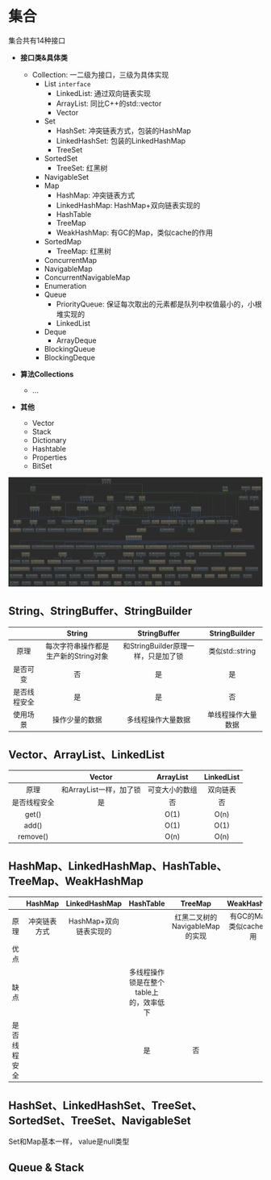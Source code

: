 # 集合

集合共有14种接口

* **接口类&具体类**
    * Collection:  一二级为接口，三级为具体实现
        * List `interface`
            * LinkedList: 通过双向链表实现
            * ArrayList: 同比C++的std::vector
            * Vector
        * Set
            * HashSet: 冲突链表方式，包装的HashMap
            * LinkedHashSet: 包装的LinkedHashMap
            * TreeSet
        * SortedSet
            * TreeSet: 红黑树
        * NavigableSet
        * Map
            * HashMap: 冲突链表方式
            * LinkedHashMap: HashMap+双向链表实现的
            * HashTable
            * TreeMap
            * WeakHashMap: 有GC的Map，类似cache的作用
        <!-- * Map.Entry -->
        * SortedMap
            * TreeMap: 红黑树
        * ConcurrentMap
        * NavigableMap
        * ConcurrentNavigableMap
        * Enumeration
        * Queue
            * PriorityQueue: 保证每次取出的元素都是队列中权值最小的，小根堆实现的
            * LinkedList
        * Deque
            * ArrayDeque
        * BlockingQueue
        * BlockingDeque

* **算法Collections**
    * ...
* **其他**
    * Vector
    * Stack
    * Dictionary
    * Hashtable
    * Properties
    * BitSet

![java.util.*](util.png)

## String、StringBuffer、StringBuilder

|  | String | StringBuffer | StringBuilder |
| :-: | :-: | :-: | :-: |
| 原理 | 每次字符串操作都是生产新的String对象 | 和StringBuilder原理一样，只是加了锁 | 类似std::string |
| 是否可变 | 否 | 是 | 是 |
| 是否线程安全 | 是 | 是 | 否 |
| 使用场景 | 操作少量的数据 | 多线程操作大量数据 | 单线程操作大量数据 |

## Vector、ArrayList、LinkedList

|  | Vector | ArrayList | LinkedList |
| :-: | :-: | :-: | :-: |
| 原理 | 和ArrayList一样，加了锁 | 可变大小的数组 | 双向链表 |
| 是否线程安全 | 是 | 否 | 否 |
| get() |  | O(1) | O(n) |
| add() |  | O(1) | O(1) |
| remove() |  | O(n) | O(n) |

## HashMap、LinkedHashMap、HashTable、TreeMap、WeakHashMap

|  | HashMap | LinkedHashMap | HashTable | TreeMap | WeakHashMap |
| :-: | :-: | :-: | :-: | :-: | :-: |
| 原理 | 冲突链表方式 | HashMap+双向链表实现的 |  | 红黑二叉树的NavigableMap的实现 | 有GC的Map，类似cache的作用 |
| 优点 |  |  |  |  |  |
| 缺点 |  |  | 多线程操作锁是在整个table上的，效率低下 |  |  |
| 是否线程安全 |  |  | 是 | 否 |  |

## HashSet、LinkedHashSet、TreeSet、SortedSet、TreeSet、NavigableSet

Set和Map基本一样， value是null类型

## Queue & Stack
